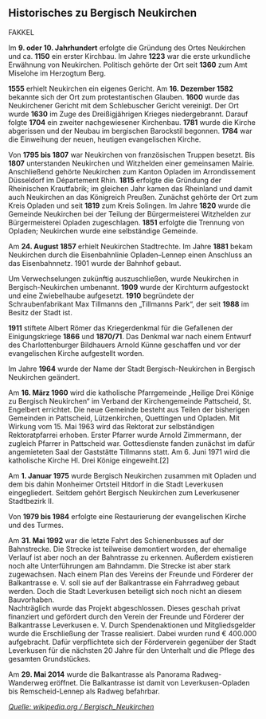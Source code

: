 ## Historisches zu Bergisch Neukirchen


FAKKEL


Im __9. oder 10. Jahrhundert__ erfolgte die Gründung des Ortes Neukirchen und ca. __1150__ ein erster Kirchbau. Im Jahre __1223__ war die erste urkundliche Erwähnung von Neukirchen. Politisch gehörte der Ort seit __1360__ zum Amt Miselohe im Herzogtum Berg.


__1555__ erhielt Neukirchen ein eigenes Gericht. Am __16. Dezember 1582__ bekannte sich der Ort zum protestantischen Glauben. __1600__ wurde das Neukirchener Gericht mit dem Schlebuscher Gericht vereinigt. Der Ort wurde __1630__ im Zuge des Dreißigjährigen Krieges niedergebrannt. Darauf folgte __1704__ ein zweiter nachgewiesener Kirchenbau. __1781__ wurde die Kirche abgerissen und der Neubau im bergischen Barockstil begonnen. __1784__ war die Einweihung der neuen, heutigen evangelischen Kirche.


Von __1795 bis 1807__ war Neukirchen von französischen Truppen besetzt. Bis __1807__ unterstanden Neukirchen und Witzhelden einer gemeinsamen Mairie. Anschließend gehörte Neukirchen zum Kanton Opladen im Arrondissement Düsseldorf im Département Rhin. __1815__ erfolgte die Gründung der Rheinischen Krautfabrik; im gleichen Jahr kamen das Rheinland und damit auch Neukirchen an das Königreich Preußen. Zunächst gehörte der Ort zum Kreis Opladen und seit __1819__ zum Kreis Solingen. Im Jahre __1820__ wurde die Gemeinde Neukirchen bei der Teilung der Bürgermeisterei Witzhelden zur Bürgermeisterei Opladen zugeschlagen. __1851__ erfolgte die Trennung von Opladen; Neukirchen wurde eine selbständige Gemeinde.


Am __24. August 1857__ erhielt Neukirchen Stadtrechte. Im Jahre __1881__ bekam Neukirchen durch die Eisenbahnlinie Opladen–Lennep einen Anschluss an das Eisenbahnnetz. 1901 wurde der Bahnhof gebaut.


Um Verwechselungen zukünftig auszuschließen, wurde Neukirchen in Bergisch-Neukirchen umbenannt. __1909__ wurde der Kirchturm aufgestockt und eine Zwiebelhaube aufgesetzt. __1910__ begründete der Schraubenfabrikant Max Tillmanns den „Tillmanns Park“, der seit __1988__ im Besitz der Stadt ist.


__1911__ stiftete Albert Römer das Kriegerdenkmal für die Gefallenen der Einigungskriege __1866__ und __1870/71__. Das Denkmal war nach einem Entwurf des Charlottenburger Bildhauers Arnold Künne geschaffen und vor der evangelischen Kirche aufgestellt worden.

Im Jahre __1964__ wurde der Name der Stadt Bergisch-Neukirchen in Bergisch Neukirchen geändert.

Am __16. März 1960__ wird die katholische Pfarrgemeinde „Heilige Drei Könige zu Bergisch Neukirchen“ im Verband der Kirchengemeinde Pattscheid, St. Engelbert errichtet. Die neue Gemeinde besteht aus Teilen der bisherigen Gemeinden in Pattscheid, Lützenkirchen, Quettingen und Opladen. Mit Wirkung vom 15. Mai 1963 wird das Rektorat zur selbständigen Rektoratpfarrei erhoben. Erster Pfarrer wurde Arnold Zimmermann, der zugleich Pfarrer in Pattscheid war. Gottesdienste fanden zunächst im dafür angemieteten Saal der Gaststätte Tillmanns statt. Am 6. Juni 1971 wird die katholische Kirche Hl. Drei Könige eingeweiht.[2]

Am __1. Januar 1975__ wurde Bergisch Neukirchen zusammen mit Opladen und dem bis dahin Monheimer Ortsteil Hitdorf in die Stadt Leverkusen eingegliedert. Seitdem gehört Bergisch Neukirchen zum Leverkusener Stadtbezirk II.

Von __1979 bis 1984__ erfolgte eine Restaurierung der evangelischen Kirche und des Turmes.


Am __31. Mai 1992__ war die letzte Fahrt des Schienenbusses auf der Bahnstrecke. Die Strecke ist teilweise demontiert worden, der ehemalige Verlauf ist aber noch an der Bahntrasse zu erkennen. Außerdem existieren noch alte Unterführungen am Bahndamm. Die Strecke ist aber stark zugewachsen. Nach einem Plan des Vereins der Freunde und Förderer der Balkantrasse e. V. soll sie auf der Balkantrasse ein Fahrradweg gebaut werden. Doch die Stadt Leverkusen beteiligt sich noch nicht an diesem Bauvorhaben.  
Nachträglich wurde das Projekt abgeschlossen. Dieses geschah privat finanziert und gefördert durch den Verein der Freunde und Förderer der Balkantrasse Leverkusen e. V. Durch Spendenaktionen und Mitgliedsgelder wurde die Erschließung der Trasse realisiert. Dabei wurden rund € 400.000 aufgebracht. Dafür verpflichtete sich der Förderverein gegenüber der Stadt Leverkusen für die nächsten 20 Jahre für den Unterhalt und die Pflege des gesamten Grundstückes.


Am __29. Mai 2014__ wurde die Balkantrasse als Panorama Radweg-Wanderweg eröffnet. Die Balkantrasse ist damit von Leverkusen-Opladen bis Remscheid-Lennep als Radweg befahrbar.


_<a href="https://de.wikipedia.org/wiki/Bergisch_Neukirchen" target="_blank">Quelle: wikipedia.org / Bergisch_Neukirchen</a>_